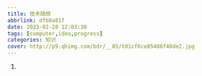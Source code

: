 ```yaml
---
title: 技术随想
abbrlink: dfb8a81f
date: 2023-02-28 12:03:30
tags: [computer,idea,progress]
categories: 知识
cover: http://p9.qhimg.com/bdr/__85/t01cf6ce85486f48de2.jpg
---
```

1. 